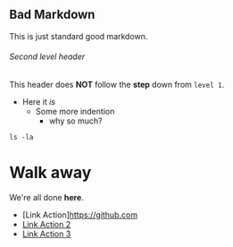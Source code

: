 ## Bad Markdown

This is just standard good markdown.

###### Second level header

This header does **NOT** follow the __step__ down from `level 1`.

- Here it *is*
  - Some more indention
      - why so much?

```
ls -la
```

# Walk away

We're all done **here**.
- [Link Action]https://github.com
- [Link Action 2](#wesh)
- [Link Action 3](http://www.glouglouglglsdgdfgfdgsfgdfgdf.com)
